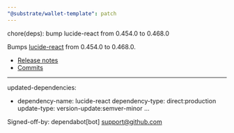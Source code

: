 ```yaml
---
"@substrate/wallet-template": patch
---
```


chore(deps): bump lucide-react from 0.454.0 to 0.468.0

Bumps [lucide-react](https://github.com/lucide-icons/lucide/tree/HEAD/packages/lucide-react) from 0.454.0 to 0.468.0.
- [Release notes](https://github.com/lucide-icons/lucide/releases)
- [Commits](https://github.com/lucide-icons/lucide/commits/0.468.0/packages/lucide-react)

---
updated-dependencies:
- dependency-name: lucide-react
  dependency-type: direct:production
  update-type: version-update:semver-minor
...

Signed-off-by: dependabot[bot] <support@github.com>
